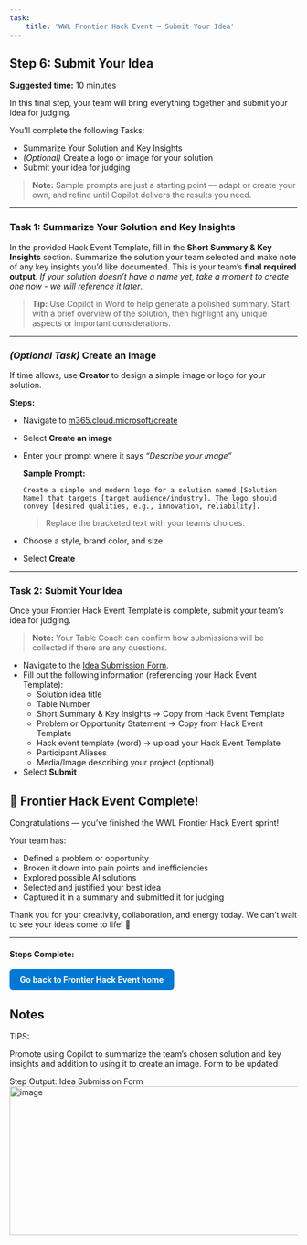 ```yaml
---
task:
    title: 'WWL Frontier Hack Event – Submit Your Idea'
---
```


## Step 6: Submit Your Idea

**Suggested time:** 10 minutes  

In this final step, your team will bring everything together and submit your idea for judging.

You'll complete the following Tasks:  

- Summarize Your Solution and Key Insights  
- *(Optional)* Create a logo or image for your solution  
- Submit your idea for judging  

> **Note:** Sample prompts are just a starting point — adapt or create your own, and refine until Copilot delivers the results you need.

---

### Task 1: Summarize Your Solution and Key Insights  

In the provided Hack Event Template, fill in the **Short Summary & Key Insights** section. Summarize the solution your team selected and make note of any key insights you’d like documented. This is your team’s **final required output**. *If your solution doesn’t have a name yet, take a moment to create one now - we will reference it later*.

> **Tip:** Use Copilot in Word to help generate a polished summary. Start with a brief overview of the solution, then highlight any unique aspects or important considerations.  

---

### *(Optional Task)* Create an Image  

If time allows, use **Creator** to design a simple image or logo for your solution.  

**Steps:**  

- Navigate to <a href="https://m365.cloud.microsoft/create" target="_blank">m365.cloud.microsoft/create</a>  
- Select **Create an image**  
- Enter your prompt where it says *“Describe your image”*  

    **Sample Prompt:**

    ```text
    Create a simple and modern logo for a solution named [Solution Name] that targets [target audience/industry]. The logo should convey [desired qualities, e.g., innovation, reliability].
    ```

    > Replace the bracketed text with your team’s choices.  

- Choose a style, brand color, and size  
- Select **Create**  

---

### Task 2: Submit Your Idea  

Once your Frontier Hack Event Template is complete, submit your team’s idea for judging.  

> **Note:** Your Table Coach can confirm how submissions will be collected if there are any questions.  

- Navigate to the <a href="https://microsoftapc.sharepoint.com/teams/SyncWeekHack/_layouts/15/listforms.aspx?cid=NmEzYTBhM2MtODNhMi00M2IwLTk5ZGQtZmYzMGZiMTQyYTdi&nav=YjJlZjI3MWItODgxNy00NmE1LTliNzItOWJmMjJkOTY2NTZh" target="_blank">Idea Submission Form</a>.
- Fill out the following information (referencing your Hack Event Template):  
  - Solution idea title
  - Table Number  
  - Short Summary & Key Insights → Copy from Hack Event Template
  - Problem or Opportunity Statement → Copy from Hack Event Template 
  - Hack event template (word) → upload your Hack Event Template  
  - Participant Aliases  
  - Media/Image describing your project (optional)  
- Select **Submit**  

## 🎉 Frontier Hack Event Complete!

Congratulations — you’ve finished the WWL Frontier Hack Event sprint!

Your team has:

- Defined a problem or opportunity
- Broken it down into pain points and inefficiencies
- Explored possible AI solutions
- Selected and justified your best idea
- Captured it in a summary and submitted it for judging

Thank you for your creativity, collaboration, and energy today. We can’t wait to see your ideas come to life! 🚀

---

#### Steps Complete:

<a href="https://rob-foulkrod.github.io/Frontier-Hack-Event/" 
   style="display:inline-block; padding:10px 18px; background-color:#0078D4; color:#ffffff; 
   text-decoration:none; border-radius:6px; font-weight:bold;">
Go back to Frontier Hack Event home
</a>

## Notes
TIPS:

Promote using Copilot to summarize the team’s chosen solution and key insights and addition to using it to create an image. Form to be updated

Step Output: Idea Submission Form
<img width="2399" height="261" alt="image" src="https://github.com/user-attachments/assets/c02d1b99-0332-4015-9a9a-ed9ae10c66cd" />

